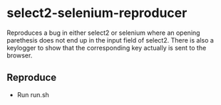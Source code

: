 # select2-selenium-reproducer

Reproduces a bug in either select2 or selenium where an opening parethesis does not end up in the input field of select2. There is also a keylogger to show that the corresponding key actually is sent to the browser.

## Reproduce
- Run run.sh
